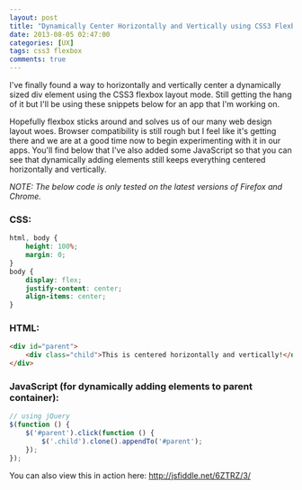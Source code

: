 ```yaml
---
layout: post
title: "Dynamically Center Horizontally and Vertically using CSS3 Flexbox"
date: 2013-08-05 02:47:00 
categories: [UX]
tags: css3 flexbox
comments: true
---
```


I've finally found a way to horizontally and vertically center a dynamically sized div element using the CSS3 flexbox 
layout mode. Still getting the hang of it but I'll be using these snippets below for an app that I'm working on.

<!--more-->

Hopefully flexbox sticks around and solves us of our many web design layout woes. Browser compatibility is still rough 
but I feel like it's getting there and we are at a good time now to begin experimenting with it in our apps. You'll find
below that I've also added some JavaScript so that you can see that dynamically adding elements still keeps everything 
centered horizontally and vertically.

*NOTE: The below code is only tested on the latest versions of Firefox and Chrome.*

### CSS:

```css
html, body {
    height: 100%;
    margin: 0;
}
body {
    display: flex;
    justify-content: center;
    align-items: center;
}
```

### HTML:

```html
<div id="parent">
    <div class="child">This is centered horizontally and vertically!</div>
</div>
```

### JavaScript (for dynamically adding elements to parent container):

```javascript
// using jQuery
$(function () {
    $('#parent').click(function () {
        $('.child').clone().appendTo('#parent');
    });
});
```

You can also view this in action here: <http://jsfiddle.net/6ZTRZ/3/>
